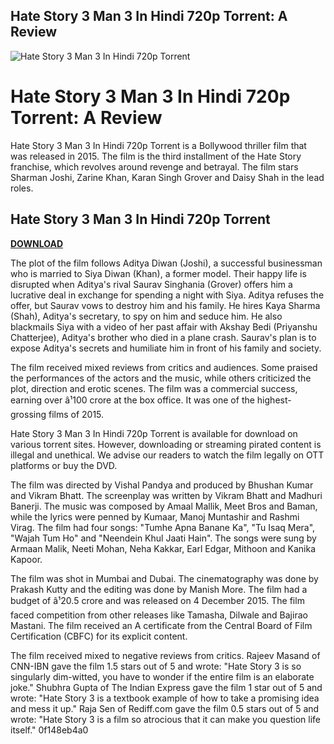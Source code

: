 ## Hate Story 3 Man 3 In Hindi 720p Torrent: A Review

 
![Hate Story 3 Man 3 In Hindi 720p Torrent](https://encrypted-tbn1.gstatic.com/images?q=tbn:ANd9GcRPZ8JWf6vV9R7f4-t_erTJNbUzAVm8xQ2r5yT7UL9ec1U1sAS4__Pxzxyn)

 
# Hate Story 3 Man 3 In Hindi 720p Torrent: A Review
 
Hate Story 3 Man 3 In Hindi 720p Torrent is a Bollywood thriller film that was released in 2015. The film is the third installment of the Hate Story franchise, which revolves around revenge and betrayal. The film stars Sharman Joshi, Zarine Khan, Karan Singh Grover and Daisy Shah in the lead roles.
 
## Hate Story 3 Man 3 In Hindi 720p Torrent


[**DOWNLOAD**](https://www.google.com/url?q=https%3A%2F%2Furllio.com%2F2tKC18&sa=D&sntz=1&usg=AOvVaw2bRbj3mNUI5DIrGfm4KnI0)

 
The plot of the film follows Aditya Diwan (Joshi), a successful businessman who is married to Siya Diwan (Khan), a former model. Their happy life is disrupted when Aditya's rival Saurav Singhania (Grover) offers him a lucrative deal in exchange for spending a night with Siya. Aditya refuses the offer, but Saurav vows to destroy him and his family. He hires Kaya Sharma (Shah), Aditya's secretary, to spy on him and seduce him. He also blackmails Siya with a video of her past affair with Akshay Bedi (Priyanshu Chatterjee), Aditya's brother who died in a plane crash. Saurav's plan is to expose Aditya's secrets and humiliate him in front of his family and society.
 
The film received mixed reviews from critics and audiences. Some praised the performances of the actors and the music, while others criticized the plot, direction and erotic scenes. The film was a commercial success, earning over â¹100 crore at the box office. It was one of the highest-grossing films of 2015.
 
Hate Story 3 Man 3 In Hindi 720p Torrent is available for download on various torrent sites. However, downloading or streaming pirated content is illegal and unethical. We advise our readers to watch the film legally on OTT platforms or buy the DVD.
  
The film was directed by Vishal Pandya and produced by Bhushan Kumar and Vikram Bhatt. The screenplay was written by Vikram Bhatt and Madhuri Banerji. The music was composed by Amaal Mallik, Meet Bros and Baman, while the lyrics were penned by Kumaar, Manoj Muntashir and Rashmi Virag. The film had four songs: "Tumhe Apna Banane Ka", "Tu Isaq Mera", "Wajah Tum Ho" and "Neendein Khul Jaati Hain". The songs were sung by Armaan Malik, Neeti Mohan, Neha Kakkar, Earl Edgar, Mithoon and Kanika Kapoor.
 
The film was shot in Mumbai and Dubai. The cinematography was done by Prakash Kutty and the editing was done by Manish More. The film had a budget of â¹20.5 crore and was released on 4 December 2015. The film faced competition from other releases like Tamasha, Dilwale and Bajirao Mastani. The film received an A certificate from the Central Board of Film Certification (CBFC) for its explicit content.
 
The film received mixed to negative reviews from critics. Rajeev Masand of CNN-IBN gave the film 1.5 stars out of 5 and wrote: "Hate Story 3 is so singularly dim-witted, you have to wonder if the entire film is an elaborate joke." Shubhra Gupta of The Indian Express gave the film 1 star out of 5 and wrote: "Hate Story 3 is a textbook example of how to take a promising idea and mess it up." Raja Sen of Rediff.com gave the film 0.5 stars out of 5 and wrote: "Hate Story 3 is a film so atrocious that it can make you question life itself."
 0f148eb4a0
